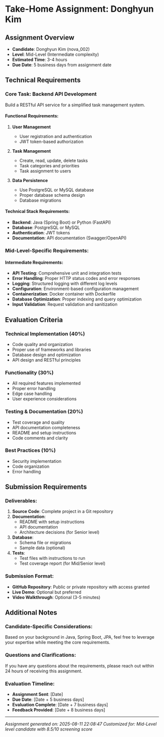# Take-Home Assignment: Donghyun Kim

## Assignment Overview
- **Candidate**: Donghyun Kim (nova_002)
- **Level**: Mid-Level (Intermediate complexity)
- **Estimated Time**: 3-4 hours
- **Due Date**: 5 business days from assignment date

## Technical Requirements

### Core Task: Backend API Development
Build a RESTful API service for a simplified task management system.

#### Functional Requirements:
1. **User Management**
   - User registration and authentication
   - JWT token-based authorization

2. **Task Management**
   - Create, read, update, delete tasks
   - Task categories and priorities
   - Task assignment to users

3. **Data Persistence**
   - Use PostgreSQL or MySQL database
   - Proper database schema design
   - Database migrations

#### Technical Stack Requirements:
- **Backend**: Java (Spring Boot) or Python (FastAPI)
- **Database**: PostgreSQL or MySQL
- **Authentication**: JWT tokens
- **Documentation**: API documentation (Swagger/OpenAPI)

### Mid-Level-Specific Requirements:

#### Intermediate Requirements:
- **API Testing**: Comprehensive unit and integration tests
- **Error Handling**: Proper HTTP status codes and error responses
- **Logging**: Structured logging with different log levels
- **Configuration**: Environment-based configuration management
- **Containerization**: Docker container with Dockerfile
- **Database Optimization**: Proper indexing and query optimization
- **Input Validation**: Request validation and sanitization

## Evaluation Criteria

### Technical Implementation (40%)
- Code quality and organization
- Proper use of frameworks and libraries
- Database design and optimization
- API design and RESTful principles

### Functionality (30%)
- All required features implemented
- Proper error handling
- Edge case handling
- User experience considerations

### Testing & Documentation (20%)
- Test coverage and quality
- API documentation completeness
- README and setup instructions
- Code comments and clarity

### Best Practices (10%)
- Security implementation
- Code organization
- Error handling

## Submission Requirements

### Deliverables:
1. **Source Code**: Complete project in a Git repository
2. **Documentation**: 
   - README with setup instructions
   - API documentation
   - Architecture decisions (for Senior level)
3. **Database**: 
   - Schema file or migrations
   - Sample data (optional)
4. **Tests**: 
   - Test files with instructions to run
   - Test coverage report (for Mid/Senior level)

### Submission Format:
- **GitHub Repository**: Public or private repository with access granted
- **Live Demo**: Optional but preferred
- **Video Walkthrough**: Optional (3-5 minutes)

## Additional Notes

### Candidate-Specific Considerations:
Based on your background in Java, Spring Boot, JPA, feel free to leverage your expertise while meeting the core requirements.

### Questions and Clarifications:
If you have any questions about the requirements, please reach out within 24 hours of receiving this assignment.

### Evaluation Timeline:
- **Assignment Sent**: [Date]
- **Due Date**: [Date + 5 business days]
- **Evaluation Complete**: [Date + 7 business days]
- **Feedback Provided**: [Date + 8 business days]

---
*Assignment generated on: 2025-08-11 22:08:47*
*Customized for: Mid-Level level candidate with 8.5/10 screening score*
